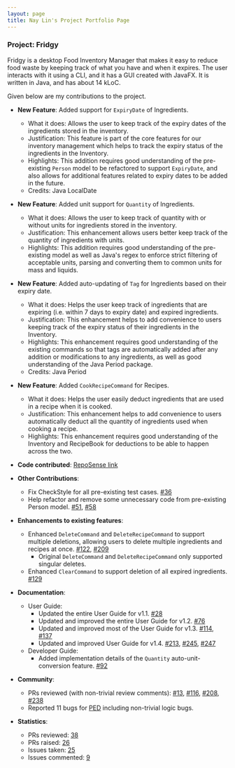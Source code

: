 ```yaml
---
layout: page
title: Nay Lin's Project Portfolio Page
---
```


### Project: Fridgy

Fridgy is a desktop Food Inventory Manager that makes it easy to reduce food waste by keeping track of what you have and when it expires. The user interacts with it using a CLI, and it has a GUI created with JavaFX. It is written in Java, and has about 14 kLoC.

Given below are my contributions to the project.

* **New Feature**: Added support for `ExpiryDate` of Ingredients.
  * What it does: Allows the user to keep track of the expiry dates of the ingredients stored in the inventory. 
  * Justification: This feature is part of the core features for our inventory management which helps to track the expiry status of the ingredients in the Inventory.
  * Highlights: This addition requires good understanding of the pre-existing `Person` model to be refactored to support `ExpiryDate`, and also allows for additional features related to expiry dates to be added in the future. 
  * Credits: Java LocalDate

* **New Feature**: Added unit support for `Quantity` of Ingredients.
  * What it does: Allows the user to keep track of quantity with or without units for ingredients stored in the inventory.
  * Justification: This enhancement allows users better keep track of the quantity of ingredients with units. 
  * Highlights: This addition requires good understanding of the pre-existing model as well as Java's regex to enforce strict filtering of acceptable units, parsing and converting them to common units for mass and liquids. 

* **New Feature**: Added auto-updating of `Tag` for Ingredients based on their expiry date.
  * What it does: Helps the user keep track of ingredients that are expiring (i.e. within 7 days to expiry date) and expired ingredients.
  * Justification: This enhancement helps to add convenience to users keeping track of the expiry status of their ingredients in the Inventory.
  * Highlights: This enhancement requires good understanding of the existing commands so that tags are automatically added after any addition or modifications to any ingredients, as well as good understanding of the Java Period package.  
  * Credits: Java Period

* **New Feature**: Added `CookRecipeCommand` for Recipes.
  * What it does: Helps the user easily deduct ingredients that are used in a recipe when it is cooked.
  * Justification: This enhancement helps to add convenience to users automatically deduct all the quantity of ingredients used when cooking a recipe.
  * Highlights: This enhancement requires good understanding of the Inventory and RecipeBook for deductions to be able to happen across the two.
  
* **Code contributed**: [RepoSense link](https://nus-cs2103-ay2122s1.github.io/tp-dashboard/?search=NayLin-H99&sort=groupTitle&sortWithin=title&timeframe=commit&mergegroup=&groupSelect=groupByAuthors&breakdown=true&checkedFileTypes=docs~functional-code~test-code~other&since=2021-09-17&tabOpen=true&tabType=authorship&tabAuthor=NayLin-H99&tabRepo=AY2122S1-CS2103T-W11-1%2Ftp%5Bmaster%5D&authorshipIsMergeGroup=false&authorshipFileTypes=docs~functional-code~test-code~other&authorshipIsBinaryFileTypeChecked=false)

* **Other Contributions**: 
  * Fix CheckStyle for all pre-existing test cases. [\#36](https://github.com/AY2122S1-CS2103T-W11-1/tp/pull/36)
  * Help refactor and remove some unnecessary code from pre-existing Person model. [\#51](https://github.com/AY2122S1-CS2103T-W11-1/tp/pull/51), [\#58](https://github.com/AY2122S1-CS2103T-W11-1/tp/pull/58)

* **Enhancements to existing features**:
  * Enhanced `DeleteCommand` and `DeleteRecipeCommand` to support multiple deletions, allowing users to delete multiple ingredients and recipes at once. [\#122](https://github.com/AY2122S1-CS2103T-W11-1/tp/pull/122), [\#209](https://github.com/AY2122S1-CS2103T-W11-1/tp/pull/209)
    * Original `DeleteCommand` and `DeleteRecipeCommand` only supported singular deletes.
  * Enhanced `ClearCommand` to support deletion of all expired ingredients. [\#129](https://github.com/AY2122S1-CS2103T-W11-1/tp/pull/129)

* **Documentation**:
  * User Guide:
    * Updated the entire User Guide for v1.1. [\#28](https://github.com/AY2122S1-CS2103T-W11-1/tp/pull/28)
    * Updated and improved the entire User Guide for v1.2. [\#76](https://github.com/AY2122S1-CS2103T-W11-1/tp/pull/76)
    * Updated and improved most of the User Guide for v1.3. [\#114](https://github.com/AY2122S1-CS2103T-W11-1/tp/pull/114), [\#137](https://github.com/AY2122S1-CS2103T-W11-1/tp/pull/137)
    * Updated and improved User Guide for v1.4. [\#213](https://github.com/AY2122S1-CS2103T-W11-1/tp/pull/213), [\#245](https://github.com/AY2122S1-CS2103T-W11-1/tp/pull/245), [\#247](https://github.com/AY2122S1-CS2103T-W11-1/tp/pull/247)
  * Developer Guide:
    * Added implementation details of the `Quantity` auto-unit-conversion feature. [\#92](https://github.com/AY2122S1-CS2103T-W11-1/tp/pull/92)

* **Community**:
  * PRs reviewed (with non-trivial review comments): [\#13](https://github.com/AY2122S1-CS2103T-W11-1/tp/pull/13), [\#116](https://github.com/AY2122S1-CS2103T-W11-1/tp/pull/116), [\#208](https://github.com/AY2122S1-CS2103T-W11-1/tp/pull/208), [\#238](https://github.com/AY2122S1-CS2103T-W11-1/tp/pull/238) 
  * Reported 11 bugs for [PED](https://github.com/NayLin-H99/ped/issues) including non-trivial logic bugs.

* **Statistics**:
  * PRs reviewed: [38](https://github.com/AY2122S1-CS2103T-W11-1/tp/pulls?q=is%3Apr+reviewed-by%3Anaylin-h99)
  * PRs raised: [26](https://github.com/AY2122S1-CS2103T-W11-1/tp/pulls?q=is%3Apr+is%3Aclosed+author%3Anaylin-h99)
  * Issues taken: [25](https://github.com/AY2122S1-CS2103T-W11-1/tp/issues?q=is%3Aissue+assignee%3ANayLin-H99)
  * Issues commented: [9](https://github.com/AY2122S1-CS2103T-W11-1/tp/issues?q=is%3Aissue+commenter%3Anaylin-h99+is%3Aclosed)
